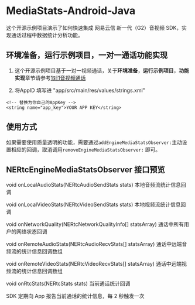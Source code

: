 # MediaStats-Android-Java

这个开源示例项目演示了如何快速集成 网易云信 新一代（G2）音视频 SDK，实现通话过程中数据统计分析功能。

## 环境准备，运行示例项目，一对一通话功能实现
1. 这个开源示例项目基于一对一视频通话，关于**环境准备**，**运行示例项目**，**功能实现**章节请参考[1对1音视频通话](https://github.com/netease-im/Basic-Video-Call/tree/master/One-to-One-Video/NERtcSample-1to1-Android-Java)

2. 将AppID 填写进 "app/src/main/res/values/strings.xml"

```
<!-- 替换为你自己的AppKey -->
<string name="app_key">YOUR APP KEY</string>
```

## 使用方式

如果需要使用质量透明的功能，需要通过`addEngineMediaStatsObserver:`主动设置相应的回调，取消调用`removeEngineMediaStatsObserver:` 即可。

## NERtcEngineMediaStatsObserver 接口预览

void	onLocalAudioStats(NERtcAudioSendStats stats)
本地音频流统计信息回调

void	onLocalVideoStats(NERtcVideoSendStats stats)
本地视频流统计信息回调

void	onNetworkQuality(NERtcNetworkQualityInfo[] statsArray)
通话中所有用户的网络状态回调

void	onRemoteAudioStats(NERtcAudioRecvStats[] statsArray)
通话中远端音频流的统计信息回调数组

void	onRemoteVideoStats(NERtcVideoRecvStats[] statsArray)
通话中远端视频流的统计信息回调数组

void	onRtcStats(NERtcStats stats)
当前通话统计回调

SDK 定期向 App 报告当前通话的统计信息，每 2 秒触发一次


